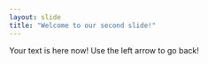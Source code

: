 ```yaml
---
layout: slide
title: "Welcome to our second slide!"
---
```

Your text is here now!
Use the left arrow to go back!

